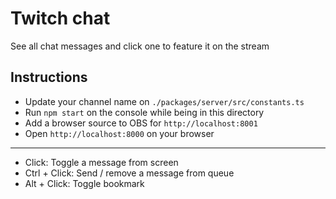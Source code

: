 # Twitch chat
See all chat messages and click one to feature it on the stream

## Instructions
* Update your channel name on `./packages/server/src/constants.ts`
* Run `npm start` on the console while being in this directory
* Add a browser source to OBS for `http://localhost:8001`
* Open `http://localhost:8000` on your browser
---
* Click: Toggle a message from screen
* Ctrl + Click: Send / remove a message from queue
* Alt + Click: Toggle bookmark